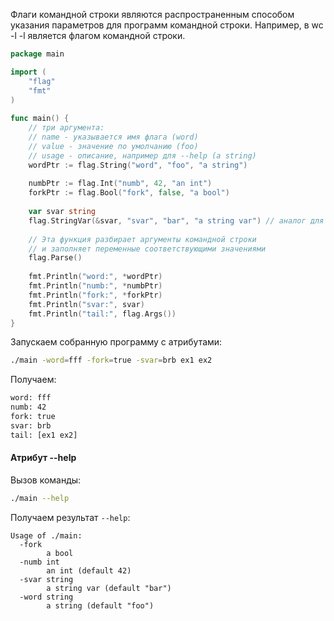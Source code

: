
Флаги командной строки являются распространенным способом указания параметров для программ командной строки. Например, в wc -l -l является флагом командной строки.

```go
package main

import (
	"flag"
	"fmt"
)
  
func main() {
	// три аргумента:
	// name - указывается имя флага (word)
	// value - значение по умолчанию (foo)
	// usage - описание, например для --help (a string)
	wordPtr := flag.String("word", "foo", "a string")
	  
	numbPtr := flag.Int("numb", 42, "an int")
	forkPtr := flag.Bool("fork", false, "a bool")
	  
	var svar string
	flag.StringVar(&svar, "svar", "bar", "a string var") // аналог для flag.String
	  
	// Эта функция разбирает аргументы командной строки
	// и заполняет переменные соответствующими значениями
	flag.Parse()
	  
	fmt.Println("word:", *wordPtr)
	fmt.Println("numb:", *numbPtr)
	fmt.Println("fork:", *forkPtr)
	fmt.Println("svar:", svar)
	fmt.Println("tail:", flag.Args())
}
```

Запускаем собранную программу с атрибутами:
```sh
./main -word=fff -fork=true -svar=brb ex1 ex2
```

Получаем:
```sh
word: fff
numb: 42
fork: true
svar: brb
tail: [ex1 ex2]
```

#### Атрибут --help

Вызов команды:
```sh
./main --help
```

Получаем результат `--help`:
```
Usage of ./main:
  -fork
        a bool
  -numb int
        an int (default 42)
  -svar string
        a string var (default "bar")
  -word string
        a string (default "foo")
```